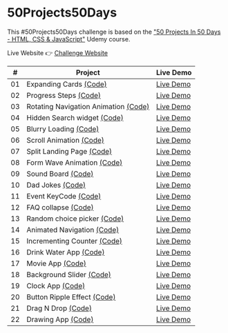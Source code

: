 # 50Projects50Days

This #50Projects50Days challenge is based on the ["50 Projects In 50 Days - HTML, CSS & JavaScript"](https://www.udemy.com/course/50-projects-50-days/) Udemy course.

Live Website 👉 [Challenge Website](https://geraldelorm.github.io/50projects50days/)

|  #  | Project                                                                                                                      | Live Demo                                                                                          |
| :-: | ---------------------------------------------------------------------------------------------------------------------------- | -------------------------------------------------------------------------------------------------- |
| 01  | Expanding Cards [(Code)](https://github.com/geraldelorm/50projects50days/tree/main/Day-01-expanding-cards)                   | [Live Demo](https://geraldelorm.github.io/50projects50days/Day-01-expanding-cards/index.html)      |
| 02  | Progress Steps [(Code)](https://github.com/geraldelorm/50projects50days/tree/main/Day-02-progress-steps)                     | [Live Demo](https://geraldelorm.github.io/50projects50days/Day-02-progress-steps/index.html)       |
| 03  | Rotating Navigation Animation [(Code)](https://github.com/geraldelorm/50projects50days/tree/main/Day-03-rotating-navigation) | [Live Demo](https://geraldelorm.github.io/50projects50days/Day-03-rotating-navigation/index.html)  |
| 04  | Hidden Search widget [(Code)](https://github.com/geraldelorm/50projects50days/tree/main/Day-04-hidden-search-widget)         | [Live Demo](https://geraldelorm.github.io/50projects50days/Day-04-hidden-search-widget/index.html) |
| 05  | Blurry Loading [(Code)](https://github.com/geraldelorm/50projects50days/tree/main/Day-05-blurry-loading)                     | [Live Demo](https://geraldelorm.github.io/50projects50days/Day-05-blurry-loading/index.html)       |
| 06  | Scroll Animation [(Code)](https://github.com/geraldelorm/50projects50days/tree/main/Day-06-scroll-animation)                 | [Live Demo](https://geraldelorm.github.io/50projects50days/Day-06-scroll-animation/index.html)     |
| 07  | Split Landing Page [(Code)](https://github.com/geraldelorm/50projects50days/tree/main/Day-7-split-landing-page)              | [Live Demo](https://geraldelorm.github.io/50projects50days/Day-7-split-landing-page/index.html)    |
| 08  | Form Wave Animation [(Code)](https://github.com/geraldelorm/50projects50days/tree/main/Day-08-form-wave-animation)           | [Live Demo](https://geraldelorm.github.io/50projects50days/Day-08-form-wave-animation/index.html)  |
| 09  | Sound Board [(Code)](https://github.com/geraldelorm/50projects50days/tree/main/Day-09-sound-board)                           | [Live Demo](https://geraldelorm.github.io/50projects50days/Day-09-sound-board/index.html)          |
| 10  | Dad Jokes [(Code)](https://github.com/geraldelorm/50projects50days/tree/main/Day-10-dad-jokes)                               | [Live Demo](https://geraldelorm.github.io/50projects50days/Day-10-dad-jokes/index.html)            |
| 11  | Event KeyCode [(Code)](https://github.com/geraldelorm/50projects50days/tree/main/Day-11-event-keycodes)                      | [Live Demo](https://geraldelorm.github.io/50projects50days/Day-11-event-keycodes/index.html)       |
| 12  | FAQ collapse [(Code)](https://github.com/geraldelorm/50projects50days/tree/main/Day-12-faq-collapse)                         | [Live Demo](https://geraldelorm.github.io/50projects50days/Day-12-faq-collapse/index.html)         |
| 13  | Random choice picker [(Code)](https://github.com/geraldelorm/50projects50days/tree/main/Day-13-random-choice-picker)         | [Live Demo](https://geraldelorm.github.io/50projects50days/Day-13-random-choice-picker/index.html) |
| 14  | Animated Navigation [(Code)](https://github.com/geraldelorm/50projects50days/tree/main/Day-14-animated-navigation)           | [Live Demo](https://geraldelorm.github.io/50projects50days/Day-14-animated-navigation/index.html)  |
| 15  | Incrementing Counter [(Code)](https://github.com/geraldelorm/50projects50days/tree/main/Day-15-incrementing-counter)         | [Live Demo](https://geraldelorm.github.io/50projects50days/Day-15-incrementing-counter/index.html) |
| 16  | Drink Water App [(Code)](https://github.com/geraldelorm/50projects50days/tree/main/Day-16-drink-water)                       | [Live Demo](https://geraldelorm.github.io/50projects50days/Day-16-drink-water/index.html)          |
| 17  | Movie App [(Code)](https://github.com/geraldelorm/50projects50days/tree/main/Day-17-movie-app)                               | [Live Demo](https://geraldelorm.github.io/50projects50days/Day-17-movie-app/index.html)            |
| 18  | Background Slider [(Code)](https://github.com/geraldelorm/50projects50days/tree/main/Day-18-background-slider)               | [Live Demo](https://geraldelorm.github.io/50projects50days/Day-18-background-slider/index.html)    |
| 19  | Clock App [(Code)](https://github.com/geraldelorm/50projects50days/tree/main/Day-19-theme-clock)                             | [Live Demo](https://geraldelorm.github.io/50projects50days/Day-19-theme-clock/index.html)          |
| 20  | Button Ripple Effect [(Code)](https://github.com/geraldelorm/50projects50days/tree/main/Day-20-ripple-effect)                | [Live Demo](https://geraldelorm.github.io/50projects50days/Day-20-ripple-effect/index.html)        |
| 21  | Drag N Drop [(Code)](https://github.com/geraldelorm/50projects50days/tree/main/Day-21-drag-drop)                             | [Live Demo](https://geraldelorm.github.io/50projects50days/Day-21-drag-drop/index.html)            |
| 22  | Drawing App [(Code)](https://github.com/geraldelorm/50projects50days/tree/main/Day-22-drawing-app)                           | [Live Demo](https://geraldelorm.github.io/50projects50days/Day-22-drawing-app/index.html)          |
